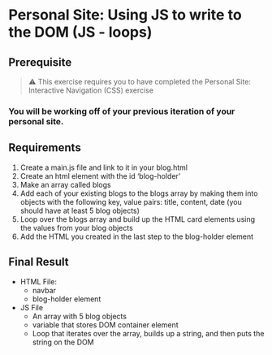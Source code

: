 # Personal Site: Using JS to write to the DOM (JS - loops)

## Prerequisite

> :warning: This exercise requires you to have completed the Personal Site: Interactive Navigation (CSS) exercise

### You will be working off of your previous iteration of your personal site.

## Requirements

1. Create a main.js file and link to it in your blog.html
1. Create an html element with the id ‘blog-holder’
1. Make an array called blogs
1. Add each of your existing blogs to the blogs array by making them into objects with the following key, value pairs: title, content, date  (you should have at least 5 blog objects)
1. Loop over the blogs array and build up the HTML card elements using the values from your blog objects
1. Add the HTML you created in the last step to the blog-holder element

## Final Result
* HTML File: 
	* navbar
	* blog-holder element
* JS File
	* An array with 5 blog objects
	* variable that stores DOM container element
	* Loop that iterates over the array, builds up a string, and then puts the string on the DOM